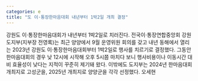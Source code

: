 ```yaml
---
categories: e
title: "도 이·통장한마음대회 내년부터 1박2일 개최 결정"
---
```

강원도 이·통장한마음대회가 내년부터 1박2일로 치러진다. 전국이·통장연합중앙회 강원도지부(지부장 전영록)는 최근 양양에서 9월 운영위원 회의를 갖고 내년 동해에서 열리는 2023년 강원도 이·통장한마음대회부터 1박2일로 행사를 치르기로 결정했다. 그동안 한마음대회의 경우 낮 12시에 시작해 오후 5시쯤 마치다 보니 행사비용이나 이동시간 대비 효율성이 낮다는 지적이 꾸준히 제기돼 왔다. 이밖에도 도지부는 2024년 한마음대회 개최지로 고성군을, 2025년 개최지로 양양군을 각각 선정했다. 오세현